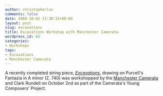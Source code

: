 ```yaml
---
author: christopherlux
comments: false
date: 2008-10-02 13:30:33+00:00
layout: post
slug: excavations
title: Excavations Workshop with Manchester Camerata
wordpress_id: 63
categories:
- Workshops
tags:
- Excavations
- Manchester Camerata
---
```


A recently completed string piece, [_Excavations_](http://www.chrisswithinbank.net/2009/03/excavations-2/), drawing on Purcell's Fantazia in A minor (Z. 740) was workshopped by the [Manchester Camerata](http://www.manchestercamerata.com/) and Clark Rundell on October 2nd as part of the Camerata's Young Composers' Project.
